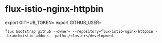 # flux-istio-nginx-httpbin

export GITHUB_TOKEN=
export GITHUB_USER=

`flux bootstrap github --owner= --repository=flux-istio-nginx-httpbin --branch=istio-addons --path=./clusters/development`
